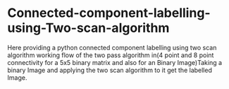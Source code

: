 # Connected-component-labelling-using-Two-scan-algorithm
Here providing a python connected component labelling using two scan algorithm
working flow of the two pass algorithm in(4 point and 8 point connectivity for a 5x5 binary matrix and also for an Binary Image)Taking a binary Image and applying the two scan algorithm to it get the labelled Image.
